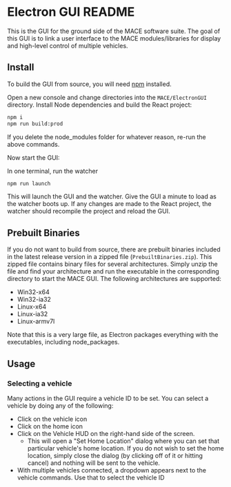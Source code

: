# Electron GUI README

This is the GUI for the ground side of the MACE software suite. The goal of this GUI is to link a user interface to the MACE modules/libraries for display and high-level control of multiple vehicles. 

## Install
To build the GUI from source, you will need [npm](http://npmjs.com) installed.

Open a new console and change directories into the `MACE/ElectronGUI` directory. Install Node dependencies and build the React project:

```bash
npm i
npm run build:prod
```
If you delete the node_modules folder for whatever reason, re-run the above commands.

Now start the GUI:

In one terminal, run the watcher
```bash
npm run launch
```
This will launch the GUI and the watcher. Give the GUI a minute to load as the watcher boots up. If any changes are made to the React project, the watcher should recompile the project and reload the GUI.

## Prebuilt Binaries
If you do not want to build from source, there are prebuilt binaries included in the latest release version in a zipped file (`PrebuiltBinaries.zip`). This zipped file contains binary files for several architectures. Simply unzip the file and find your architecture and run the executable in the corresponding directory to start the MACE GUI. The following architectures are supported:

- Win32-x64
- Win32-ia32
- Linux-x64
- Linux-ia32
- Linux-armv7l

Note that this is a very large file, as Electron packages everything with the executables, including node_packages.

## Usage
### Selecting a vehicle
Many actions in the GUI require a vehicle ID to be set. You can select a vehicle by doing any of the following: 
- Click on the vehicle icon
- Click on the home icon
- Click on the Vehicle HUD on the right-hand side of the screen. 
  - This will open a "Set Home Location" dialog where you can set that particular vehicle's home location. If you do not wish to set the home location, simply close the dialog (by clicking off of it or hitting cancel) and nothing will be sent to the vehicle.
- With multiple vehicles connected, a dropdown appears next to the vehicle commands. Use that to select the vehicle ID

